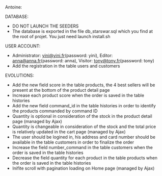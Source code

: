 Antoine:

DATABASE: 
- DO NOT LAUNCH THE SEEDERS
- The database is exported in the file db_starswar.sql which you find at the root of projet. You just need launch install.sh

USER ACCOUNT:
- Administrator: yini@yini.fr(password: yini), Editor: anna@anna.fr(password: anna), Visitor: tony@tony.fr(password: tony)
- Add the registration in the table users and customers

EVOLUTIONS:
- Add the new field score in the table products, the 4 best sellers will be present at the bottom of the product detail page
- Increase each product score when the order is saved in the table histories
- Add the new field command_id in the table histories in order to identify the products commanded by command ID
- Quantity is optional in consideration of the stock in the product detail page (managed by Ajax)
- Quantity is changeable in consideration of the stock and the total price is relatively updated in the cart page (managed by Ajax)
- The user should be logined in, his address and card number should be available in the table customers in order to finalize the order
- Increase the field number_command in the table customers when the order is saved in the table histories
- Decrease the field quantity for each product in the table products when the order is saved in the table histories
- Inifite scroll with pagination loading on Home page (managed by Ajax)